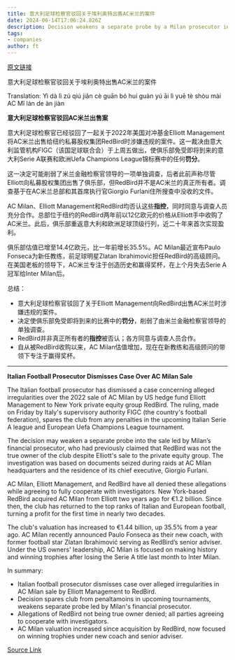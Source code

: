 ```yaml
---
title: 意大利足球检察官驳回关于埃利奥特出售AC米兰的案件
date: 2024-06-14T17:06:24.826Z
description: Decision weakens a separate probe by a Milan prosecutor into hedge fund’s sale to RedBird
tags: 
- companies
author: ft
---
```


[原文链接](https://ft.com/content/f3733e6e-44ea-47a8-ab79-54d2ea88a2c6)

意大利足球检察官驳回关于埃利奥特出售AC米兰的案件

Translation: 
Yì dà lì zú qiú jiǎn cè guān bó huí guàn yú āi lì yuē tè shòu mài AC Mǐ lán de àn jiàn

**意大利足球检察官驳回AC米兰出售案**

意大利足球检察官已经驳回了一起关于2022年美国对冲基金Elliott Management将AC米兰出售给纽约私募股权集团RedBird时涉嫌违规的案件。这一裁决由意大利监管机构FIGC（该国足球联合会）于上周五做出，使俱乐部免受即将到来的意大利Serie A联赛和欧洲Uefa Champions League锦标赛中的任何**罚分**。

这一决定可能削弱了米兰金融检察官领导的一项单独调查，后者此前声称尽管Elliott向私募股权集团出售了俱乐部，但RedBird并不是AC米兰的真正所有者。调查基于在AC米兰总部和其首席执行官Giorgio Furlani住所搜查中没收的文件。

AC Milan、Elliott Management和RedBird均否认这些**指控**，同时同意与调查人员充分合作。总部位于纽约的RedBird两年前以12亿欧元的价格从Elliott手中收购了AC米兰。此后，俱乐部重返意大利和欧洲足球顶级行列，近二十年来首次实现盈利。

俱乐部估值已增至14.4亿欧元，比一年前增长35.5%。AC Milan最近宣布Paulo Fonseca为新任教练，前足球明星Zlatan Ibrahimović担任RedBird的高级顾问。在美国老板的领导下，AC米兰专注于创造历史和赢得奖杯，在上个月失去Serie A冠军给Inter Milan后。

总结：
- 意大利足球检察官驳回了关于Elliott Management向RedBird出售AC米兰时涉嫌违规的案件。
- 决定使俱乐部免受即将到来的比赛中的**罚分**，削弱了由米兰金融检察官领导的单独调查。
- RedBird并非真正所有者的**指控**被否认；各方同意与调查人员合作。
- 自从被RedBird收购以来，AC Milan估值增加，现在在新教练和高级顾问的带领下专注于赢得奖杯。

---

 **Italian Football Prosecutor Dismisses Case Over AC Milan Sale**  

The Italian football prosecutor has dismissed a case concerning alleged irregularities over the 2022 sale of AC Milan by US hedge fund Elliott Management to New York private equity group RedBird. The ruling, made on Friday by Italy's supervisory authority FIGC (the country's football federation), spares the club from any penalties in the upcoming Italian Serie A league and European Uefa Champions League tournament.

The decision may weaken a separate probe into the sale led by Milan’s financial prosecutor, who had previously claimed that RedBird was not the true owner of the club despite Elliott's sale to the private equity group. The investigation was based on documents seized during raids at AC Milan headquarters and the residence of its chief executive, Giorgio Furlani.

AC Milan, Elliott Management, and RedBird have all denied these allegations while agreeing to fully cooperate with investigators. New York-based RedBird acquired AC Milan from Elliott two years ago for €1.2 billion. Since then, the club has returned to the top ranks of Italian and European football, turning a profit for the first time in nearly two decades.

The club's valuation has increased to €1.44 billion, up 35.5% from a year ago. AC Milan recently announced Paulo Fonseca as their new coach, with former football star Zlatan Ibrahimović serving as RedBird’s senior adviser. Under the US owners' leadership, AC Milan is focused on making history and winning trophies after losing the Serie A title last month to Inter Milan.

In summary:  
- Italian football prosecutor dismisses case over alleged irregularities in AC Milan sale by Elliott Management to RedBird.
- Decision spares club from penaltamoins in upcoming tournaments, weakens separate probe led by Milan's financial prosecutor.
- Allegations of RedBird not being true owner denied; all parties agreeing to cooperate with investigators.
- AC Milan valuation increased since acquisition by RedBird, now focused on winning trophies under new coach and senior adviser.

[Source Link](https://ft.com/content/f3733e6e-44ea-47a8-ab79-54d2ea88a2c6)

